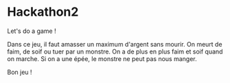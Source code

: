 # Hackathon2
Let's do a game !

Dans ce jeu, il faut amasser un maximum d'argent sans mourir.
On meurt de faim, de soif ou tuer par un monstre.
On a de plus en plus faim et soif quand on marche.
Si on a une épée, le monstre ne peut pas nous manger.

Bon jeu !